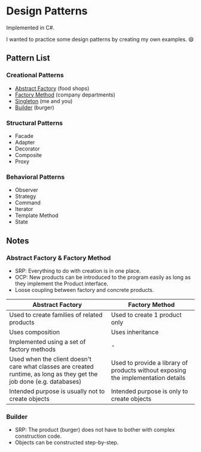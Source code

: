 # Design Patterns

Implemented in C#.

I wanted to practice some design patterns by creating my own examples. :smile:

## Pattern List

### Creational Patterns
- [Abstract Factory](/Design-Patterns/Creational/AbstractFactory.cs) (food shops)
- [Factory Method](/Design-Patterns/Creational/FactoryMethod.cs) (company departments)
- [Singleton](/Design-Patterns/Creational/Singleton.cs) (me and you)
- [Builder](/Design-Patterns/Creational/Builder.cs) (burger)

### Structural Patterns
- Facade
- Adapter
- Decorator
- Composite
- Proxy

### Behavioral Patterns
- Observer
- Strategy
- Command
- Iterator
- Template Method
- State

## Notes

### Abstract Factory & Factory Method
- SRP: Everything to do with creation is in one place.
- OCP: New products can be introduced to the program easily as long as they implement the Product interface.
- Loose coupling between factory and concrete products.

Abstract Factory | Factory Method
--- | ---
Used to create families of related products | Used to create 1 product only
Uses composition | Uses inheritance
Implemented using a set of factory methods | -
Used when the client doesn't care what classes are created runtime, as long as they get the job done (e.g. databases) | Used to provide a library of products without exposing the implementation details
Intended purpose is usually not to create objects | Intended purpose is only to create objects

### Builder
- SRP: The product (burger) does not have to bother with complex construction code.
- Objects can be constructed step-by-step.
